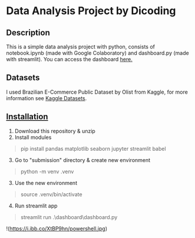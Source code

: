# Data Analysis Project by Dicoding
## Description
This is a simple data analysis project with python, consists of notebook.ipynb (made with Google Colaboratory) and dashboard.py (made with streamlit). You can access the dashboard [here.](https://dashboardpy-dicoding.streamlit.app/)
## Datasets
I used Brazilian E-Commerce Public Dataset by Olist from Kaggle, for more information see [Kaggle Datasets](https://www.kaggle.com/datasets/olistbr/brazilian-ecommerce/data?select=olist_order_reviews_dataset.csv).
## [Installation](https://docs.streamlit.io/library/get-started/installation)
1. Download this repository & unzip
2. Install modules
> pip install pandas matplotlib seaborn jupyter streamlit babel   
3. Go to "submission" directory & create new environment
> python -m venv .venv
3. Use the new environment
> source .venv/bin/activate
4. Run streamlit app
> streamlit run .\dashboard\dashboard.py

!(https://i.ibb.co/XtBP9hn/powershell.jpg)
